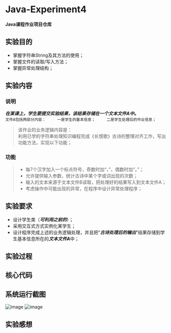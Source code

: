 # Java-Experiment4
**Java课程作业项目仓库**
## 实验目的
* 掌握字符串String及其方法的使用；  
* 掌握文件的读取/写入方法；  
* 掌握异常处理结构；  
## 实验内容
### 说明
***在某课上，学生要提交实验结果，该结果存储在一个文本文件A中。***  
    `文件A包括两部分内容：    
        一是学生的基本信息；    
        二是学生处理后的作业信息；`    
>该作业的业务逻辑内容是：  
>利用已学的字符串处理知识编程完成《长恨歌》古诗的整理对齐工作，写出功能方法，实现以下功能；  
### 功能
>* 每7个汉字加入一个标点符号，奇数时加“，”，偶数时加“。”；  
>* 允许提供输入参数，统计古诗中某个字或词出现的次数；  
>* 输入的文本来源于文本文件B读取，把处理好的结果写入到文本文件A；  
>* 考虑操作中可能出现的异常，在程序中设计异常处理程序；  
## 实验要求
* 设计学生类（***可利用之前的***）；  
* 采用交互式方式实例化某学生；  
* 设计程序完成上述的业务逻辑处理，并且把“***古诗处理后的输出***”结果存储到学生基本信息所在的***文本文件A***中；  
## 实验过程
## 核心代码
## 系统运行截图
![image](https://github.com/daladida/Java-Experiment4/blob/main/images/%E5%AE%9E%E9%AA%8C%EF%BC%88%E5%9B%9B%EF%BC%89%E8%BF%90%E8%A1%8C%E7%BB%93%E6%9E%9C.png)
![image](https://github.com/daladida/Java-Experiment4/blob/main/images/%E7%A8%8B%E5%BA%8F%E8%BF%90%E8%A1%8C%E6%95%88%E6%9E%9C.png)
## 实验感想
